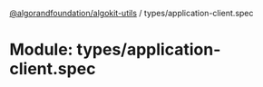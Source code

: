 [@algorandfoundation/algokit-utils](../README.md) / types/application-client.spec

# Module: types/application-client.spec
